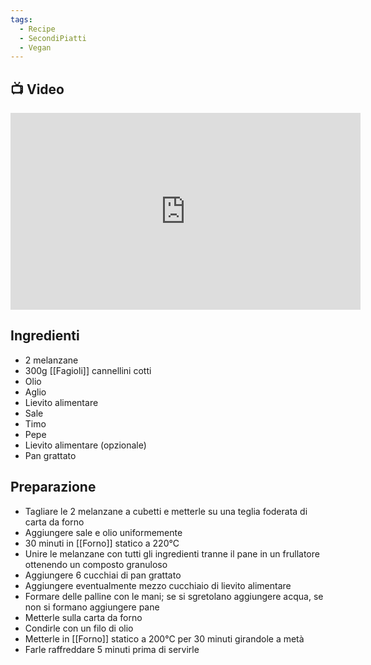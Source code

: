 ```yaml
---
tags:
  - Recipe
  - SecondiPiatti
  - Vegan
---
```

## 📺 Video

<div class="iframe-container">
  <iframe width="560" height="315" src="https://www.youtube.com/embed/qaBm0lxcDSY" title="YouTube video player" frameborder="0" allow="accelerometer; autoplay; clipboard-write; encrypted-media; gyroscope; picture-in-picture" allowfullscreen></iframe>
</div>

## Ingredienti
* 2 melanzane
* 300g [[Fagioli]] cannellini cotti
* Olio
* Aglio
* Lievito alimentare
* Sale
* Timo
* Pepe
* Lievito alimentare (opzionale)
* Pan grattato


## Preparazione
* Tagliare le 2 melanzane a cubetti e metterle su una teglia foderata di carta da forno
* Aggiungere sale e olio uniformemente
* 30 minuti in [[Forno]] statico a 220°C
* Unire le melanzane con tutti gli ingredienti tranne il pane in un frullatore ottenendo un composto granuloso
* Aggiungere 6 cucchiai di pan grattato
* Aggiungere eventualmente mezzo cucchiaio di lievito alimentare
* Formare delle palline con le mani; se si sgretolano aggiungere acqua, se non si formano aggiungere pane
* Metterle sulla carta da forno
* Condirle con un filo di olio
* Metterle in [[Forno]] statico a 200°C per 30 minuti girandole a metà
* Farle raffreddare 5 minuti prima di servirle
